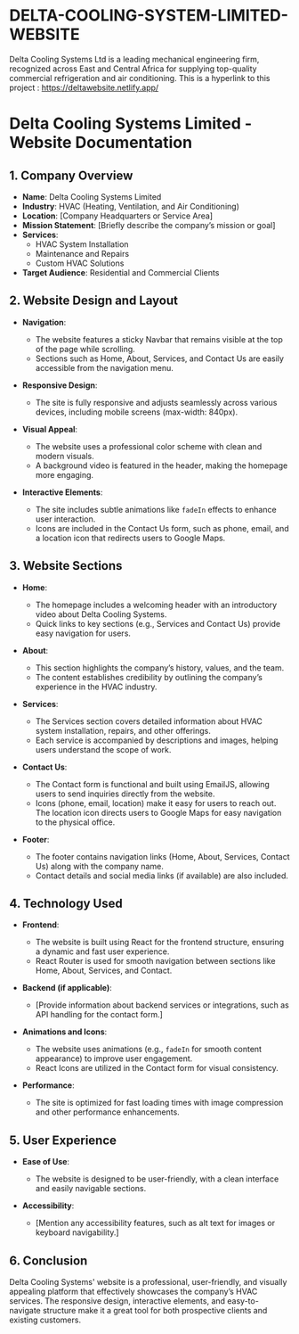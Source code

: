 # DELTA-COOLING-SYSTEM-LIMITED-WEBSITE
Delta Cooling Systems Ltd is a leading mechanical engineering firm, recognized across East and Central Africa for supplying top-quality commercial refrigeration and air conditioning. This is a hyperlink to this project : https://deltawebsite.netlify.app/

# Delta Cooling Systems Limited - Website Documentation

## 1. Company Overview
- **Name**: Delta Cooling Systems Limited
- **Industry**: HVAC (Heating, Ventilation, and Air Conditioning)
- **Location**: [Company Headquarters or Service Area]
- **Mission Statement**: [Briefly describe the company’s mission or goal]
- **Services**:
  - HVAC System Installation
  - Maintenance and Repairs
  - Custom HVAC Solutions
- **Target Audience**: Residential and Commercial Clients

## 2. Website Design and Layout
- **Navigation**:
  - The website features a sticky Navbar that remains visible at the top of the page while scrolling.
  - Sections such as Home, About, Services, and Contact Us are easily accessible from the navigation menu.
  
- **Responsive Design**:
  - The site is fully responsive and adjusts seamlessly across various devices, including mobile screens (max-width: 840px).
  
- **Visual Appeal**:
  - The website uses a professional color scheme with clean and modern visuals.
  - A background video is featured in the header, making the homepage more engaging.

- **Interactive Elements**:
  - The site includes subtle animations like `fadeIn` effects to enhance user interaction.
  - Icons are included in the Contact Us form, such as phone, email, and a location icon that redirects users to Google Maps.

## 3. Website Sections
- **Home**:
  - The homepage includes a welcoming header with an introductory video about Delta Cooling Systems.
  - Quick links to key sections (e.g., Services and Contact Us) provide easy navigation for users.

- **About**:
  - This section highlights the company’s history, values, and the team.
  - The content establishes credibility by outlining the company’s experience in the HVAC industry.

- **Services**:
  - The Services section covers detailed information about HVAC system installation, repairs, and other offerings.
  - Each service is accompanied by descriptions and images, helping users understand the scope of work.

- **Contact Us**:
  - The Contact form is functional and built using EmailJS, allowing users to send inquiries directly from the website.
  - Icons (phone, email, location) make it easy for users to reach out. The location icon directs users to Google Maps for easy navigation to the physical office.

- **Footer**:
  - The footer contains navigation links (Home, About, Services, Contact Us) along with the company name.
  - Contact details and social media links (if available) are also included.

## 4. Technology Used
- **Frontend**: 
  - The website is built using React for the frontend structure, ensuring a dynamic and fast user experience.
  - React Router is used for smooth navigation between sections like Home, About, Services, and Contact.

- **Backend (if applicable)**: 
  - [Provide information about backend services or integrations, such as API handling for the contact form.]

- **Animations and Icons**:
  - The website uses animations (e.g., `fadeIn` for smooth content appearance) to improve user engagement.
  - React Icons are utilized in the Contact form for visual consistency.

- **Performance**:
  - The site is optimized for fast loading times with image compression and other performance enhancements.

## 5. User Experience
- **Ease of Use**:
  - The website is designed to be user-friendly, with a clean interface and easily navigable sections.
  
- **Accessibility**:
  - [Mention any accessibility features, such as alt text for images or keyboard navigability.]

## 6. Conclusion
Delta Cooling Systems' website is a professional, user-friendly, and visually appealing platform that effectively showcases the company’s HVAC services. The responsive design, interactive elements, and easy-to-navigate structure make it a great tool for both prospective clients and existing customers.

